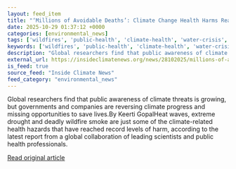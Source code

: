 ```yaml
---
layout: feed_item
title: "‘Millions of Avoidable Deaths’: Climate Change Health Harms Reach Unprecedented Levels"
date: 2025-10-29 01:37:12 +0000
categories: [environmental_news]
tags: ['wildfires', 'public-health', 'climate-health', 'water-crisis', 'extreme-weather', 'heatwave', 'urgent', 'drought']
keywords: ['wildfires', 'public-health', 'climate-health', 'water-crisis', 'extreme-weather', 'millions', 'avoidable', 'deaths']
description: "Global researchers find that public awareness of climate threats is growing, but governments and companies are reversing climate progress and missing opportu..."
external_url: https://insideclimatenews.org/news/28102025/millions-of-avoidable-deaths-climate-change-health-harms-reach-unprecedented-levels/
is_feed: true
source_feed: "Inside Climate News"
feed_category: "environmental_news"
---
```


Global researchers find that public awareness of climate threats is growing, but governments and companies are reversing climate progress and missing opportunities to save lives.By Keerti GopalHeat waves, extreme drought and deadly wildfire smoke are just some of the climate-related health hazards that have reached record levels of harm, according to the latest report from a global collaboration of leading scientists and public health professionals.&nbsp;

[Read original article](https://insideclimatenews.org/news/28102025/millions-of-avoidable-deaths-climate-change-health-harms-reach-unprecedented-levels/)
